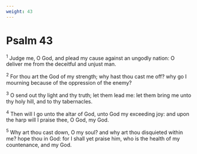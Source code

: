 ```yaml
---
weight: 43
---
```


# Psalm 43

<sup>1</sup> Judge me, O God, and plead my cause against an ungodly nation: O deliver me from the deceitful and unjust man. 

<sup>2</sup> For thou art the God of my strength; why hast thou cast me off? why go I mourning because of the oppression of the enemy? 

<sup>3</sup> O send out thy light and thy truth; let them lead me: let them bring me unto thy holy hill, and to thy tabernacles. 

<sup>4</sup> Then will I go unto the altar of God, unto God my exceeding joy: and upon the harp will I praise thee, O God, my God. 

<sup>5</sup> Why art thou cast down, O my soul? and why art thou disquieted within me? hope thou in God: for I shall yet praise him, who is the health of my countenance, and my God. 


